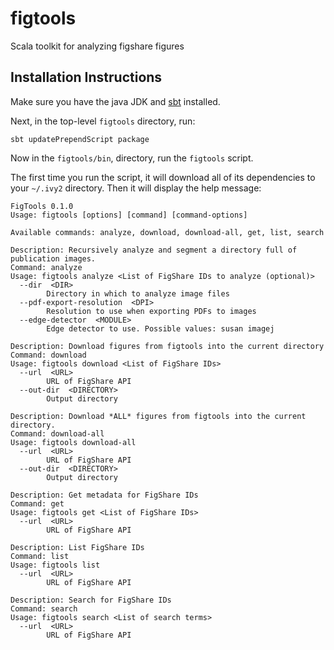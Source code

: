 # figtools
Scala toolkit for analyzing figshare figures

## Installation Instructions

Make sure you have the java JDK and [sbt](https://www.scala-sbt.org/1.0/docs/Setup.html) installed.

Next, in the top-level `figtools` directory, run:

```
sbt updatePrependScript package
```

Now in the `figtools/bin`, directory, run the `figtools` script.

The first time you run the script, it will download all of its dependencies to
your `~/.ivy2` directory. Then it will display the help message:

```
FigTools 0.1.0
Usage: figtools [options] [command] [command-options]

Available commands: analyze, download, download-all, get, list, search

Description: Recursively analyze and segment a directory full of publication images.
Command: analyze
Usage: figtools analyze <List of FigShare IDs to analyze (optional)>
  --dir  <DIR>
        Directory in which to analyze image files
  --pdf-export-resolution  <DPI>
        Resolution to use when exporting PDFs to images
  --edge-detector  <MODULE>
        Edge detector to use. Possible values: susan imagej

Description: Download figures from figtools into the current directory
Command: download
Usage: figtools download <List of FigShare IDs>
  --url  <URL>
        URL of FigShare API
  --out-dir  <DIRECTORY>
        Output directory

Description: Download *ALL* figures from figtools into the current directory.
Command: download-all
Usage: figtools download-all
  --url  <URL>
        URL of FigShare API
  --out-dir  <DIRECTORY>
        Output directory

Description: Get metadata for FigShare IDs
Command: get
Usage: figtools get <List of FigShare IDs>
  --url  <URL>
        URL of FigShare API

Description: List FigShare IDs
Command: list
Usage: figtools list
  --url  <URL>
        URL of FigShare API

Description: Search for FigShare IDs
Command: search
Usage: figtools search <List of search terms>
  --url  <URL>
        URL of FigShare API
```
